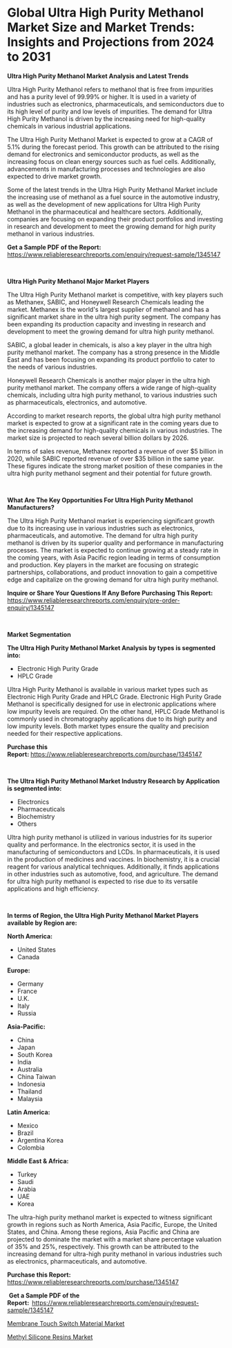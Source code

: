 <p><h1>Global Ultra High Purity Methanol Market Size and Market Trends: Insights and Projections from 2024 to 2031</h1></p><p><strong>Ultra High Purity Methanol Market Analysis and Latest Trends</strong></p>
<p><p>Ultra High Purity Methanol refers to methanol that is free from impurities and has a purity level of 99.99% or higher. It is used in a variety of industries such as electronics, pharmaceuticals, and semiconductors due to its high level of purity and low levels of impurities. The demand for Ultra High Purity Methanol is driven by the increasing need for high-quality chemicals in various industrial applications.</p><p>The Ultra High Purity Methanol Market is expected to grow at a CAGR of 5.1% during the forecast period. This growth can be attributed to the rising demand for electronics and semiconductor products, as well as the increasing focus on clean energy sources such as fuel cells. Additionally, advancements in manufacturing processes and technologies are also expected to drive market growth.</p><p>Some of the latest trends in the Ultra High Purity Methanol Market include the increasing use of methanol as a fuel source in the automotive industry, as well as the development of new applications for Ultra High Purity Methanol in the pharmaceutical and healthcare sectors. Additionally, companies are focusing on expanding their product portfolios and investing in research and development to meet the growing demand for high purity methanol in various industries.</p></p>
<p><strong>Get a Sample PDF of the Report:&nbsp;</strong> <a href="https://www.reliableresearchreports.com/enquiry/request-sample/1345147">https://www.reliableresearchreports.com/enquiry/request-sample/1345147</a></p>
<p>&nbsp;</p>
<p><strong>Ultra High Purity Methanol Major Market Players</strong></p>
<p><p>The Ultra High Purity Methanol market is competitive, with key players such as Methanex, SABIC, and Honeywell Research Chemicals leading the market. Methanex is the world's largest supplier of methanol and has a significant market share in the ultra high purity segment. The company has been expanding its production capacity and investing in research and development to meet the growing demand for ultra high purity methanol.</p><p>SABIC, a global leader in chemicals, is also a key player in the ultra high purity methanol market. The company has a strong presence in the Middle East and has been focusing on expanding its product portfolio to cater to the needs of various industries.</p><p>Honeywell Research Chemicals is another major player in the ultra high purity methanol market. The company offers a wide range of high-quality chemicals, including ultra high purity methanol, to various industries such as pharmaceuticals, electronics, and automotive.</p><p>According to market research reports, the global ultra high purity methanol market is expected to grow at a significant rate in the coming years due to the increasing demand for high-quality chemicals in various industries. The market size is projected to reach several billion dollars by 2026.</p><p>In terms of sales revenue, Methanex reported a revenue of over $5 billion in 2020, while SABIC reported revenue of over $35 billion in the same year. These figures indicate the strong market position of these companies in the ultra high purity methanol segment and their potential for future growth.</p></p>
<p>&nbsp;</p>
<p><strong>What Are The Key Opportunities For Ultra High Purity Methanol Manufacturers?</strong></p>
<p><p>The Ultra High Purity Methanol market is experiencing significant growth due to its increasing use in various industries such as electronics, pharmaceuticals, and automotive. The demand for ultra high purity methanol is driven by its superior quality and performance in manufacturing processes. The market is expected to continue growing at a steady rate in the coming years, with Asia Pacific region leading in terms of consumption and production. Key players in the market are focusing on strategic partnerships, collaborations, and product innovation to gain a competitive edge and capitalize on the growing demand for ultra high purity methanol.</p></p>
<p><strong>Inquire or Share Your Questions If Any Before Purchasing This Report:</strong> <a href="https://www.reliableresearchreports.com/enquiry/pre-order-enquiry/1345147">https://www.reliableresearchreports.com/enquiry/pre-order-enquiry/1345147</a></p>
<p>&nbsp;</p>
<p><strong>Market Segmentation</strong></p>
<p><strong>The Ultra High Purity Methanol Market Analysis by types is segmented into:</strong></p>
<p><ul><li>Electronic High Purity Grade</li><li>HPLC Grade</li></ul></p>
<p><p>Ultra High Purity Methanol is available in various market types such as Electronic High Purity Grade and HPLC Grade. Electronic High Purity Grade Methanol is specifically designed for use in electronic applications where low impurity levels are required. On the other hand, HPLC Grade Methanol is commonly used in chromatography applications due to its high purity and low impurity levels. Both market types ensure the quality and precision needed for their respective applications.</p></p>
<p><strong>Purchase this Report:&nbsp;</strong><a href="https://www.reliableresearchreports.com/purchase/1345147">https://www.reliableresearchreports.com/purchase/1345147</a></p>
<p>&nbsp;</p>
<p><strong>The Ultra High Purity Methanol Market Industry Research by Application is segmented into:</strong></p>
<p><ul><li>Electronics</li><li>Pharmaceuticals</li><li>Biochemistry</li><li>Others</li></ul></p>
<p><p>Ultra high purity methanol is utilized in various industries for its superior quality and performance. In the electronics sector, it is used in the manufacturing of semiconductors and LCDs. In pharmaceuticals, it is used in the production of medicines and vaccines. In biochemistry, it is a crucial reagent for various analytical techniques. Additionally, it finds applications in other industries such as automotive, food, and agriculture. The demand for ultra high purity methanol is expected to rise due to its versatile applications and high efficiency.</p></p>
<p>&nbsp;</p>
<p><strong>In terms of Region, the Ultra High Purity Methanol Market Players available by Region are:</strong></p>
<p>
    <p> <strong> North America: </strong>
        <ul>
            <li>United States</li>
            <li>Canada</li>
        </ul>
        </p> 
    <p> <strong> Europe: </strong>
        <ul>
            <li>Germany</li>
            <li>France</li>
            <li>U.K.</li>
            <li>Italy</li>
            <li>Russia</li>
        </ul>
        </p> 
    <p> <strong> Asia-Pacific: </strong>
        <ul>
            <li>China</li>
            <li>Japan</li>
            <li>South Korea</li>
            <li>India</li>
            <li>Australia</li>
            <li>China Taiwan</li>
            <li>Indonesia</li>
            <li>Thailand</li>
            <li>Malaysia</li>
        </ul>
        </p> 
    <p> <strong> Latin America: </strong>
        <ul>
            <li>Mexico</li>
            <li>Brazil</li>
            <li>Argentina Korea</li>
            <li>Colombia</li>
        </ul>
        </p> 
    <p> <strong> Middle East & Africa: </strong>
        <ul>
            <li>Turkey</li>
            <li>Saudi</li>
            <li>Arabia</li>
            <li>UAE</li>
            <li>Korea</li>
        </ul>
    </p>
    </p>
<p><p>The ultra-high purity methanol market is expected to witness significant growth in regions such as North America, Asia Pacific, Europe, the United States, and China. Among these regions, Asia Pacific and China are projected to dominate the market with a market share percentage valuation of 35% and 25%, respectively. This growth can be attributed to the increasing demand for ultra-high purity methanol in various industries such as electronics, pharmaceuticals, and automotive.</p></p>
<p><strong>Purchase this Report: </strong><a href="https://www.reliableresearchreports.com/purchase/1345147">https://www.reliableresearchreports.com/purchase/1345147</a></p>
<p>&nbsp;<strong>Get a Sample PDF of the Report:&nbsp;&nbsp;</strong><a href="https://www.reliableresearchreports.com/enquiry/request-sample/1345147">https://www.reliableresearchreports.com/enquiry/request-sample/1345147</a></p>
<p><strong></strong></p>
<p><p><a href="https://github.com/seekum/Market-Research-Report-List-1/blob/main/membrane-touch-switch-material-market.md">Membrane Touch Switch Material Market</a></p><p><a href="https://github.com/nancykennedykellievqfqt2/Market-Research-Report-List-1/blob/main/methyl-silicone-resins-market.md">Methyl Silicone Resins Market</a></p></p>